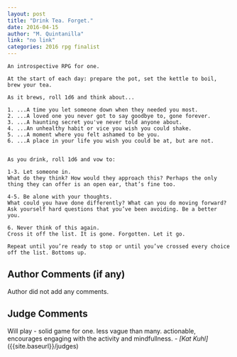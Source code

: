 ```yaml
---
layout: post
title: "Drink Tea. Forget."
date: 2016-04-15
author: "M. Quintanilla"
link: "no link"
categories: 2016 rpg finalist
---
```

```
An introspective RPG for one.

At the start of each day: prepare the pot, set the kettle to boil, brew your tea. 

As it brews, roll 1d6 and think about...

1. ...A time you let someone down when they needed you most. 
2. ...A loved one you never got to say goodbye to, gone forever.
3. ...A haunting secret you've never told anyone about.
4. ...An unhealthy habit or vice you wish you could shake.
5. ...A moment where you felt ashamed to be you.
6. ...A place in your life you wish you could be at, but are not.


As you drink, roll 1d6 and vow to:

1-3. Let someone in.
What do they think? How would they approach this? Perhaps the only thing they can offer is an open ear, that’s fine too. 

4-5. Be alone with your thoughts.
What could you have done differently? What can you do moving forward? Ask yourself hard questions that you’ve been avoiding. Be a better you.

6. Never think of this again. 
Cross it off the list. It is gone. Forgotten. Let it go.

Repeat until you’re ready to stop or until you’ve crossed every choice off the list. Bottoms up.
```
## Author Comments (if any)

Author did not add any comments.

## Judge Comments

Will play - solid game for one. less vague than many. actionable, encourages engaging with the activity and mindfullness. _- [Kat Kuhl]_({{site.baseurl}}/judges)